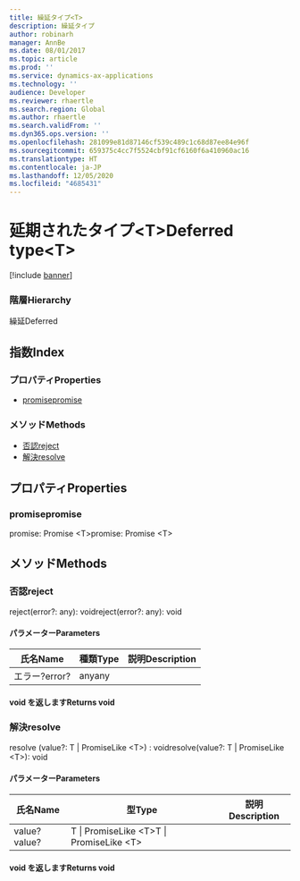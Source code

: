 ```yaml
---
title: 繰延タイプ<T>
description: 繰延タイプ
author: robinarh
manager: AnnBe
ms.date: 08/01/2017
ms.topic: article
ms.prod: ''
ms.service: dynamics-ax-applications
ms.technology: ''
audience: Developer
ms.reviewer: rhaertle
ms.search.region: Global
ms.author: rhaertle
ms.search.validFrom: ''
ms.dyn365.ops.version: ''
ms.openlocfilehash: 281099e81d87146cf539c489c1c68d87ee84e96f
ms.sourcegitcommit: 659375c4cc7f5524cbf91cf6160f6a410960ac16
ms.translationtype: HT
ms.contentlocale: ja-JP
ms.lasthandoff: 12/05/2020
ms.locfileid: "4685431"
---
```

# <a name="deferred-typelttgt"></a><span data-ttu-id="72dc3-103">延期されたタイプ&lt;T&gt;</span><span class="sxs-lookup"><span data-stu-id="72dc3-103">Deferred type&lt;T&gt;</span></span>

[!include [banner](../../../../includes/banner.md)]

### <a name="hierarchy"></a><span data-ttu-id="72dc3-104">階層</span><span class="sxs-lookup"><span data-stu-id="72dc3-104">Hierarchy</span></span>

<span data-ttu-id="72dc3-105">繰延</span><span class="sxs-lookup"><span data-stu-id="72dc3-105">Deferred</span></span> <br>

## <a name="index"></a><span data-ttu-id="72dc3-106">指数</span><span class="sxs-lookup"><span data-stu-id="72dc3-106">Index</span></span>

### <a name="properties"></a><span data-ttu-id="72dc3-107">プロパティ</span><span class="sxs-lookup"><span data-stu-id="72dc3-107">Properties</span></span>

* [<span data-ttu-id="72dc3-108">promise</span><span class="sxs-lookup"><span data-stu-id="72dc3-108">promise</span></span>](defer-ideferred.md#promise)

### <a name="methods"></a><span data-ttu-id="72dc3-109">メソッド</span><span class="sxs-lookup"><span data-stu-id="72dc3-109">Methods</span></span>

* [<span data-ttu-id="72dc3-110">否認</span><span class="sxs-lookup"><span data-stu-id="72dc3-110">reject</span></span>](defer-ideferred.md#reject)
* [<span data-ttu-id="72dc3-111">解決</span><span class="sxs-lookup"><span data-stu-id="72dc3-111">resolve</span></span>](defer-ideferred.md#resolve)

## <a name="properties"></a><span data-ttu-id="72dc3-112">プロパティ</span><span class="sxs-lookup"><span data-stu-id="72dc3-112">Properties</span></span>

### <a name="promise"></a><span data-ttu-id="72dc3-113">promise</span><span class="sxs-lookup"><span data-stu-id="72dc3-113">promise</span></span>

<span data-ttu-id="72dc3-114">promise: Promise &lt;T&gt;</span><span class="sxs-lookup"><span data-stu-id="72dc3-114">promise: Promise &lt;T&gt;</span></span>




## <a name="methods"></a><span data-ttu-id="72dc3-115">メソッド</span><span class="sxs-lookup"><span data-stu-id="72dc3-115">Methods</span></span>

### <a name="reject"></a><span data-ttu-id="72dc3-116">否認</span><span class="sxs-lookup"><span data-stu-id="72dc3-116">reject</span></span>


<span data-ttu-id="72dc3-117">reject(error?: any): void</span><span class="sxs-lookup"><span data-stu-id="72dc3-117">reject(error?: any): void</span></span>




#### <a name="parameters"></a><span data-ttu-id="72dc3-118">パラメーター</span><span class="sxs-lookup"><span data-stu-id="72dc3-118">Parameters</span></span>

| <span data-ttu-id="72dc3-119">氏名</span><span class="sxs-lookup"><span data-stu-id="72dc3-119">Name</span></span> | <span data-ttu-id="72dc3-120">種類</span><span class="sxs-lookup"><span data-stu-id="72dc3-120">Type</span></span> | <span data-ttu-id="72dc3-121">説明</span><span class="sxs-lookup"><span data-stu-id="72dc3-121">Description</span></span> |
| ---- | ---- | ----------- |
| <span data-ttu-id="72dc3-122">エラー?</span><span class="sxs-lookup"><span data-stu-id="72dc3-122">error?</span></span>|<span data-ttu-id="72dc3-123">any</span><span class="sxs-lookup"><span data-stu-id="72dc3-123">any</span></span>||

#### <a name="returns-void"></a><span data-ttu-id="72dc3-124">void を返します</span><span class="sxs-lookup"><span data-stu-id="72dc3-124">Returns void</span></span>

### <a name="resolve"></a><span data-ttu-id="72dc3-125">解決</span><span class="sxs-lookup"><span data-stu-id="72dc3-125">resolve</span></span>


<span data-ttu-id="72dc3-126">resolve (value?: T &#124; PromiseLike &lt;T&gt;) : void</span><span class="sxs-lookup"><span data-stu-id="72dc3-126">resolve(value?: T &#124; PromiseLike &lt;T&gt;): void</span></span>




#### <a name="parameters"></a><span data-ttu-id="72dc3-127">パラメーター</span><span class="sxs-lookup"><span data-stu-id="72dc3-127">Parameters</span></span>

| <span data-ttu-id="72dc3-128">氏名</span><span class="sxs-lookup"><span data-stu-id="72dc3-128">Name</span></span> | <span data-ttu-id="72dc3-129">型</span><span class="sxs-lookup"><span data-stu-id="72dc3-129">Type</span></span> | <span data-ttu-id="72dc3-130">説明</span><span class="sxs-lookup"><span data-stu-id="72dc3-130">Description</span></span> |
| ---- | ---- | ----------- |
| <span data-ttu-id="72dc3-131">value?</span><span class="sxs-lookup"><span data-stu-id="72dc3-131">value?</span></span>|<span data-ttu-id="72dc3-132">T &#124; PromiseLike &lt;T&gt;</span><span class="sxs-lookup"><span data-stu-id="72dc3-132">T &#124; PromiseLike &lt;T&gt;</span></span>||

#### <a name="returns-void"></a><span data-ttu-id="72dc3-133">void を返します</span><span class="sxs-lookup"><span data-stu-id="72dc3-133">Returns void</span></span>

